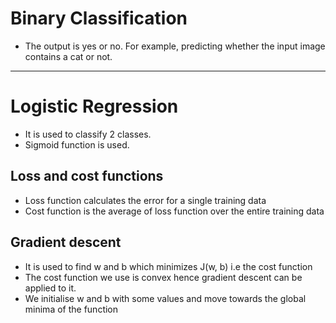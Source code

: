 # Binary Classification
  - The output is yes or no. For example, predicting whether the input image contains a cat or not.
    
---

# Logistic Regression
  - It is used to classify 2 classes.
  - Sigmoid function is used.

## Loss and cost functions
  - Loss function calculates the error for a single training data
  - Cost function is the average of loss function over the entire training data

## Gradient descent
  - It is used to find w and b which minimizes J(w, b) i.e the cost function
  - The cost function we use is convex hence gradient descent can be applied to it.
  - We initialise w and b with some values and move towards the global minima of the function
